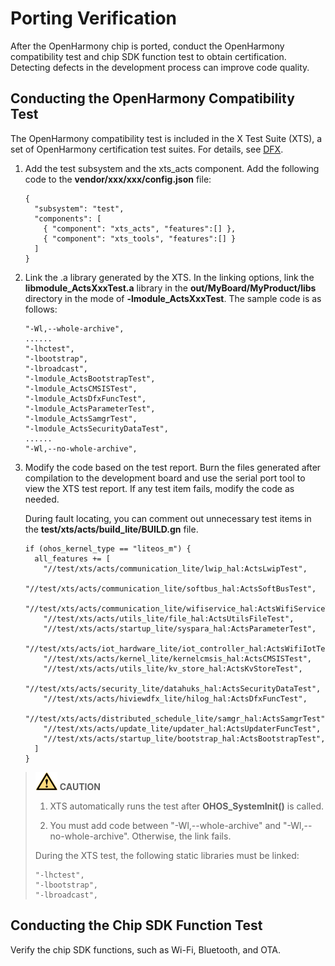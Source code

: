 # Porting Verification


After the OpenHarmony chip is ported, conduct the OpenHarmony compatibility test and chip SDK function test to obtain certification. Detecting defects in the development process can improve code quality.


## Conducting the OpenHarmony Compatibility Test

The OpenHarmony compatibility test is included in the X Test Suite (XTS), a set of OpenHarmony certification test suites. For details, see [DFX](https://gitee.com/openharmony/docs/blob/master/en/readme/dfx.md).

1. Add the test subsystem and the xts_acts component.
   Add the following code to the **vendor/xxx/xxx/config.json** file:

     
   ```
   {
     "subsystem": "test",
     "components": [
       { "component": "xts_acts", "features":[] },
       { "component": "xts_tools", "features":[] }
     ]
   }
   ```

2. Link the .a library generated by the XTS.
   In the linking options, link the **libmodule_ActsXxxTest.a** library in the **out/MyBoard/MyProduct/libs** directory in the mode of **-lmodule_ActsXxxTest**. The sample code is as follows:

     
   ```
   "-Wl,--whole-archive",
   ......
   "-lhctest",
   "-lbootstrap",
   "-lbroadcast",
   "-lmodule_ActsBootstrapTest",
   "-lmodule_ActsCMSISTest",
   "-lmodule_ActsDfxFuncTest",
   "-lmodule_ActsParameterTest",
   "-lmodule_ActsSamgrTest",
   "-lmodule_ActsSecurityDataTest",
   ......
   "-Wl,--no-whole-archive",
   ```

3. Modify the code based on the test report.
   Burn the files generated after compilation to the development board and use the serial port tool to view the XTS test report. If any test item fails, modify the code as needed.

   During fault locating, you can comment out unnecessary test items in the **test/xts/acts/build_lite/BUILD.gn** file.

     
   ```
   if (ohos_kernel_type == "liteos_m") {
     all_features += [
       "//test/xts/acts/communication_lite/lwip_hal:ActsLwipTest",
       "//test/xts/acts/communication_lite/softbus_hal:ActsSoftBusTest",
       "//test/xts/acts/communication_lite/wifiservice_hal:ActsWifiServiceTest",
       "//test/xts/acts/utils_lite/file_hal:ActsUtilsFileTest",
       "//test/xts/acts/startup_lite/syspara_hal:ActsParameterTest",
       "//test/xts/acts/iot_hardware_lite/iot_controller_hal:ActsWifiIotTest",
       "//test/xts/acts/kernel_lite/kernelcmsis_hal:ActsCMSISTest",
       "//test/xts/acts/utils_lite/kv_store_hal:ActsKvStoreTest",
       "//test/xts/acts/security_lite/datahuks_hal:ActsSecurityDataTest",
       "//test/xts/acts/hiviewdfx_lite/hilog_hal:ActsDfxFuncTest",
       "//test/xts/acts/distributed_schedule_lite/samgr_hal:ActsSamgrTest",
       "//test/xts/acts/update_lite/updater_hal:ActsUpdaterFuncTest",
       "//test/xts/acts/startup_lite/bootstrap_hal:ActsBootstrapTest",
     ]
   }
   ```

> ![icon-caution.gif](public_sys-resources/icon-caution.gif) **CAUTION**
> 1. XTS automatically runs the test after **OHOS_SystemInit()** is called.
> 
> 2. You must add code between "-Wl,--whole-archive" and "-Wl,--no-whole-archive". Otherwise, the link fails.
> 
> During the XTS test, the following static libraries must be linked:
> 
>   
> ```
> "-lhctest",
> "-lbootstrap",
> "-lbroadcast",
> ```


## Conducting the Chip SDK Function Test

Verify the chip SDK functions, such as Wi-Fi, Bluetooth, and OTA.
